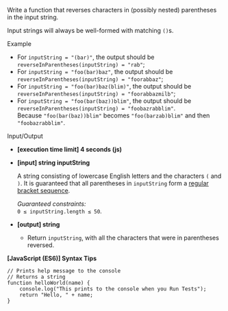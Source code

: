 Write a function that reverses characters in (possibly nested) parentheses in
the input string.

Input strings will always be well-formed with matching `()`s.

Example

- For `inputString = "(bar)"`, the output should be  
  `reverseInParentheses(inputString) = "rab"`;
- For `inputString = "foo(bar)baz"`, the output should be  
  `reverseInParentheses(inputString) = "foorabbaz"`;
- For `inputString = "foo(bar)baz(blim)"`, the output should be  
  `reverseInParentheses(inputString) = "foorabbazmilb"`;
- For `inputString = "foo(bar(baz))blim"`, the output should be  
  `reverseInParentheses(inputString) = "foobazrabblim"`.  
  Because `"foo(bar(baz))blim"` becomes `"foo(barzab)blim"` and then
  `"foobazrabblim"`.

Input/Output

- **\[execution time limit\] 4 seconds (js)**

- **\[input\] string inputString**

  A string consisting of lowercase English letters and the characters `(` and
  `)`. It is guaranteed that all parentheses in `inputString` form a
  [regular bracket sequence](keyword://regular-bracket-sequence).

  _Guaranteed constraints:_  
  `0 ≤ inputString.length ≤ 50`.

- **\[output\] string**

  - Return `inputString`, with all the characters that were in parentheses
    reversed.

**\[JavaScript (ES6)\] Syntax Tips**

    // Prints help message to the console
    // Returns a string
    function helloWorld(name) {
        console.log("This prints to the console when you Run Tests");
        return "Hello, " + name;
    }
